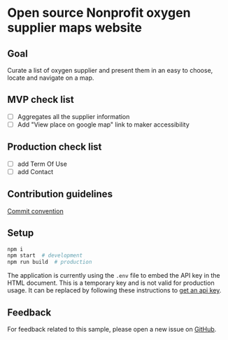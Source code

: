 # Open source Nonprofit oxygen supplier maps website

## Goal

Curate a list of oxygen supplier and present them in an easy to choose, locate and navigate on a map.

## MVP check list

- [ ] Aggregates all the supplier information
- [ ] Add "View place on google map" link to maker accessibility

## Production check list

- [ ] add Term Of Use
- [ ] add Contact

## Contribution guidelines

[Commit convention](https://gist.github.com/SuperCipher/f604668821f84663765491f6ece61370)


## Setup

```sh
npm i
npm start  # development
npm run build  # production
```

The application is currently using the `.env` file to embed the API key in the
HTML document. This is a temporary key and is not valid for production usage. It
can be replaced by following these instructions to
[get an api key](https://developers.google.com/maps/documentation/javascript/get-api-key).

## Feedback

For feedback related to this sample, please open a new issue on
[GitHub](https://github.com/SuperCipher/oxymap).
